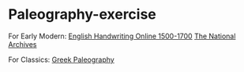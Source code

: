 # Paleography-exercise

For Early Modern:
[English Handwriting Online 1500-1700](https://www.english.cam.ac.uk/ceres/ehoc/)
[The National Archives](https://www.nationalarchives.gov.uk/palaeography/)

For Classics:
[Greek Paleography](https://spotlight.vatlib.it/greek-paleography/feature/1-majuscule-bookhands)
